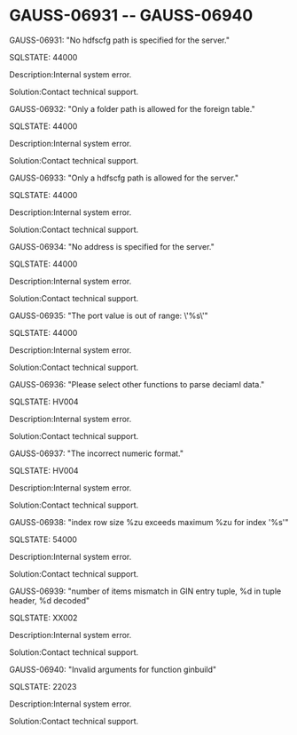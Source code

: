 # GAUSS-06931 -- GAUSS-06940<a name="EN-US_TOPIC_0302073383"></a>

GAUSS-06931: "No hdfscfg path is specified for the server."

SQLSTATE: 44000

Description:Internal system error.

Solution:Contact technical support.

GAUSS-06932: "Only a folder path is allowed for the foreign table."

SQLSTATE: 44000

Description:Internal system error.

Solution:Contact technical support.

GAUSS-06933: "Only a hdfscfg path is allowed for the server."

SQLSTATE: 44000

Description:Internal system error.

Solution:Contact technical support.

GAUSS-06934: "No address is specified for the server."

SQLSTATE: 44000

Description:Internal system error.

Solution:Contact technical support.

GAUSS-06935: "The port value is out of range: \\'%s\\'"

SQLSTATE: 44000

Description:Internal system error.

Solution:Contact technical support.

GAUSS-06936: "Please select other functions to parse deciaml data."

SQLSTATE: HV004

Description:Internal system error.

Solution:Contact technical support.

GAUSS-06937: "The incorrect numeric format."

SQLSTATE: HV004

Description:Internal system error.

Solution:Contact technical support.

GAUSS-06938: "index row size %zu exceeds maximum %zu for index '%s'"

SQLSTATE: 54000

Description:Internal system error.

Solution:Contact technical support.

GAUSS-06939: "number of items mismatch in GIN entry tuple, %d in tuple header, %d decoded"

SQLSTATE: XX002

Description:Internal system error.

Solution:Contact technical support.

GAUSS-06940: "Invalid arguments for function ginbuild"

SQLSTATE: 22023

Description:Internal system error.

Solution:Contact technical support.

